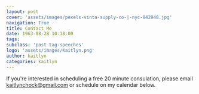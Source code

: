 ```yaml
---
layout: post
cover: 'assets/images/pexels-vinta-supply-co-|-nyc-842948.jpg'
navigation: True
title: Contact Me
date: 1963-08-28 10:18:00
tags: 
subclass: 'post tag-speeches'
logo: 'assets/images/Kaitlyn.png'
author: kaitlyn
categories: kaitlyn
---
```


If you're interested in scheduling a free 20 minute consulation, please email kaitlynchock@gmail.com or schedule on my calendar below.

<!-- Calendly inline widget begin -->
<div class="calendly-inline-widget" data-url="https://calendly.com/kaitlynchock/15min" style="min-width:320px;height:700px;"></div>
<script type="text/javascript" src="https://assets.calendly.com/assets/external/widget.js" async></script>
<!-- Calendly inline widget end -->
